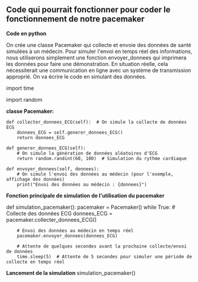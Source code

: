 Code qui pourrait fonctionner pour coder le fonctionnement de notre pacemaker 
----------------------------------------------------------------------------------

**Code en python**



On crée une classe Pacemaker qui collecte et envoie des données de santé simulées à un médecin. 
Pour simuler l'envoi en temps réel des informations, nous utiliserons simplement une fonction envoyer_donnees qui imprimera les données pour faire une démonstration. En situation réelle, cela nécessiterait une communication en ligne avec un système de transmission approprié.
On va écrire le code en simulant des données.





import time

import random


**classe Pacemaker:**


    def collecter_donnees_ECG(self):  # On simule la collecte de données ECG
        donnees_ECG = self.generer_donnees_ECG()
        return donnees_ECG
    
    def generer_donnees_ECG(self):
        # On simule la génération de données aléatoires d'ECG
        return random.randint(60, 100)  # Simulation du rythme cardiaque

    def envoyer_donnees(self, donnees):
        # On simule l'envoi des données au médecin (pour l'exemple, affichage des données)
        print("Envoi des données au médecin : {donnees}")
        

**Fonction principale de simulation de l'utilisation du pacemaker**


def simulation_pacemaker():
    pacemaker = Pacemaker()
    while True:
        # Collecte des données ECG
        donnees_ECG = pacemaker.collecter_donnees_ECG()

        # Envoi des données au médecin en temps réel
        pacemaker.envoyer_donnees(donnees_ECG)

        # Attente de quelques secondes avant la prochaine collecte/envoi de données
        time.sleep(5)  # Attente de 5 secondes pour simuler une période de collecte en temps réel

**Lancement de la simulation**
simulation_pacemaker()
